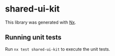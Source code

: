 # shared-ui-kit

This library was generated with [Nx](https://nx.dev).

## Running unit tests

Run `nx test shared-ui-kit` to execute the unit tests.
